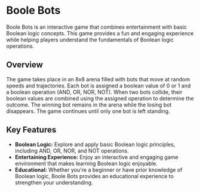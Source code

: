 # Boole Bots

Boole Bots is an interactive game that combines entertainment with basic Boolean logic concepts. This game provides a fun and engaging experience while helping players understand the fundamentals of Boolean logic operations.

## Overview

The game takes place in an 8x8 arena filled with bots that move at random speeds and trajectories. Each bot is assigned a boolean value of 0 or 1 and a boolean operation (AND, OR, NOR, NOT). When two bots collide, their boolean values are combined using the assigned operation to determine the outcome. The winning bot remains in the arena while the losing bot disappears. The game continues until only one bot is left standing.

## Key Features

- **Boolean Logic:** Explore and apply basic Boolean logic principles, including AND, OR, NOR, and NOT operations.
- **Entertaining Experience:** Enjoy an interactive and engaging game environment that makes learning Boolean logic enjoyable.
- **Educational:** Whether you're a beginner or have prior knowledge of Boolean logic, Boole Bots provides an educational experience to strengthen your understanding.


